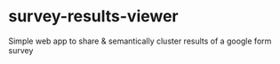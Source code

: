 # survey-results-viewer
Simple web app to share &amp; semantically cluster results of a google form survey
